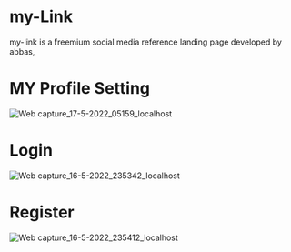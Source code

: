 # my-Link
my-link is a freemium social media reference landing page developed by abbas, 

# MY Profile Setting 
![Web capture_17-5-2022_05159_localhost](https://user-images.githubusercontent.com/75854041/168690826-42a96a9e-1a30-462c-bed0-f40c8f3a28b8.jpeg)


# Login
![Web capture_16-5-2022_235342_localhost](https://user-images.githubusercontent.com/75854041/168681983-32adfa60-4293-475e-beef-8f957db1c53e.jpeg)

# Register
![Web capture_16-5-2022_235412_localhost](https://user-images.githubusercontent.com/75854041/168682765-12ae280a-6419-434c-8f34-047b05f6367f.jpeg)
